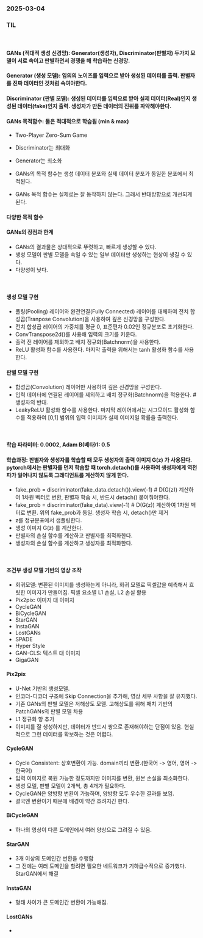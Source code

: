 ### 2025-03-04

### TIL

<br>

#### GANs (적대적 생성 신경망): Generator(생성자), Discriminator(판별자) 두가지 모델이 서로 속이고 판별하면서 경쟁을 해 학습하는 신경망.

#### Generator (생성 모델): 임의의 노이즈를 입력으로 받아 생성된 데이터를 출력. 판별자를 진짜 데이터인 것처럼 속여야한다.

#### Discriminator (판별 모델): 생성된 데이터를 입력으로 받아 실제 데이터(Real)인지 생성된 데이터(fake)인지 출력. 생성자가 만든 데이터의 진위를 파악해야한다.

#### GANs 목적함수: 둘은 적대적으로 학습됨 (min & max)
- Two-Player Zero-Sum Game
- Discriminator는 최대화
- Generator는 최소화
- GANs의 목적 함수는 생성 데이터 분포와 실제 데이터 분포가 동일한 분포에서 최적된다.



- GANs 목적 함수는 실제로는 잘 동작하지 않는다. 그래서 반대방향으로 개선되게 된다.

#### 다양한 목적 함수

#### GANs의 장점과 한계
- GANs의 결과물은 상대적으로 뚜렷하고, 빠르게 생성할 수 있다.
- 생성 모델이 판별 모델을 속일 수 있는 일부 데이터만 생성하는 현상이 생길 수 있다.
- 다양성이 낮다.

<br> 

#### 생성 모델 구현
- 풀링(Pooling) 레이어와 완전연결(Fully Connected) 레이어를 대체하여 전치 합성곱(Tranpose Convolution)을 사용하여 깊은 신경망을 구성한다.
- 전치 합성곱 레이어의 가중치를 평균 0, 표준편차 0.02인 정규분포로 초기화한다.
- ConvTranspose2d()를 사용해 입력의 크기를 키운다.
- 출력 전 레이어를 제외하고 배치 정규화(Batchnorm)을 사용한다.
- ReLU 활성화 함수를 사용한다. 마지막 출력을 위해서는 tanh 활성화 함수를 사용한다.


#### 판별 모델 구현
- 합성곱(Convolution) 레이어만 사용하여 깊은 신경망을 구성한다.
- 입력 데이터에 연결된 레이어를 제외하고 배치 정규화(Batchnorm)을 적용한다. # 생성자의 반대.
- LeakyReLU 활성화 함수를 사용한다. 마지막 레이어에서는 시그모이드 활성화 함수를 적용하여 [0,1] 범위의 입력 이미지가 실제 이미지일 확률을 출력한다.


<br>

#### 학습 파라미터: 0.0002, Adam B(베타)1: 0.5

#### 학습과정: 판별자와 생성자를 학습할 때 모두 생성자의 출력 이미지  G(z) 가 사용된다. pytorch에서는 판별자를 먼저 학습할 때 torch.detach()를 사용하여 생성자에게 역전파가 일어나지 않도록 그래디언트를 계산하지 않게 한다.
- fake_prob = discriminator(fake_data.detach()).view(-1) # D(G(z)) 계산하여 1차원 벡터로 변환, 판별자 학습 시, 반드시 detach() 붙여줘야한다.
- fake_prob = discriminator(fake_data).view(-1) # D(G(z)) 계산하여 1차원 벡터로 변환. 위의 fake_prob과 동일. 생성자 학습 시, detach()만 제거
- z를 정규분포에서 샘플링한다.
- 생성 이미지  G(z) 를 계산한다.
- 판별자의 손실 함수를 계산하고 판별자를 최적화한다.
- 생성자의 손실 함수를 게산하고 생성자를 최적화한다.

<br>

#### 조건부 생성 모델 기반의 영상 조작
- 회귀모델: 변환된 이미지를 생성하는게 아니라, 회귀 모델로 픽셀값을 예측해서 흐릿한 이미지가 만들어짐. 픽셀 요소별 L1 손실, L2 손실 활용
- Pix2pix: 이미지 대 이미지
- CycleGAN
- BiCycleGAN
- StarGAN
- InstaGAN
- LostGANs
- SPADE
- Hyper Style
- GAN-CLS: 텍스트 대 이미지
- GigaGAN

#### Pix2pix
- U-Net 기반의 생성모델.
- 인코더-디코더 구조에 Skip Connection을 추가해, 영상 세부 사항을 잘 유지했다.
- 기존 GANs의 판별 모델은 저해상도 모델. 고해상도를 위해 패치 기반의 PatchGANs의 판별 모델 차용
- L1 정규화 항 추가
- 이미지를 잘 생성하지만, 데이터가 반드시 쌍으로 존재해야하는 단점이 있음. 현실적으로 그런 데이터를 확보하는 것은 어렵다.

#### CycleGAN
- Cycle Consistent: 상호변환이 가능. domain끼리 변환.(한국어 -> 영어, 영어 -> 한국어)
- 입력 이미지로 복원 가능한 정도까지만 이미지를 변환, 원본 손실을 최소화한다.
- 생성 모델, 판별 모델이 2개씩, 총 4개가 필요하다.
- CycleGAN은 양방향 변환이 가능하며, 양방향 모두 우수한 결과를 보임.
- 결국엔 변환이기 때문에 배경이 약간 흐려지긴 한다.

#### BiCycleGAN
- 하나의 영상이 다른 도메인에서 여러 양상으로 그려질 수 있음.

#### StarGAN
- 3개 이상의 도메인간 변환을 수행함
- 그 전에는 여러 도메인을 할려면 필요한 네트워크가 기하급수적으로 증가했다. StarGAN에서 해결

#### InstaGAN
- 형태 차이가 큰 도메인간 변환이 가능해짐.


#### LostGANs
- 

